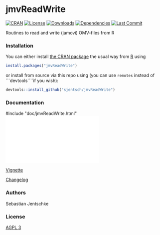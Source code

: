 # jmvReadWrite

[![CRAN](http://www.r-pkg.org/badges/version/jmvReadWrite)](https://cran.r-project.org/package=jmvReadWrite)
[![License](https://img.shields.io/badge/License-AGPL%20v3-green.svg)](https://www.gnu.org/licenses/agpl-3.0.html)
[![Downloads](https://cranlogs.r-pkg.org/badges/jmvReadWrite?color=brightgreen)](https://cran.r-project.org/package=jmvReadWrite)
[![Dependencies](https://tinyverse.netlify.com/badge/RProtoBuf)](https://cran.r-project.org/package=jmvReadWrite)
[![Last Commit](https://img.shields.io/github/last-commit/sjentsch/jmvReadWrite)](https://github.com/sjentsch/jmvReadWrite)
<!---
[//]: [![Build Status](https://travis-ci.org/eddelbuettel/rprotobuf.svg)](https://travis-ci.org/eddelbuettel/rprotobuf)
[//]: [![CI](https://github.com/eddelbuettel/rprotobuf/workflows/ci/badge.svg)](https://github.com/eddelbuettel/rprotobuf/actions?query=workflow%3Aci)
[//]: [![JSS](https://img.shields.io/badge/JSS-10.18637%2Fjss.v071.i02-brightgreen)](https://dx.doi.org/10.18637/jss.v071.i02)
--->

Routines to read and write (jamovi) OMV-files from R

### Installation

You can either install [the CRAN package](https://cran.r-project.org/package=jmvReadWrite)
the usual way from [R](https://www.r-project.org) using

```r
install.packages("jmvReadWrite")
```

or install from source via this repo using (you can use ```remotes``` instead of ```devtools````if you wish):

```r
devtools::install_github("sjentsch/jmvReadWrite")
```

### Documentation

#include "doc/jmvReadWrite.html"
[![Vignette](doc/jmvReadWrite.html)](doc/jmvReadWrite.html)

[Vignette](doc/jmvReadWrite.html)

[Changelog](CHANGELOG.md)

### Authors

Sebastian Jentschke

### License

[AGPL 3](LICENSE)
